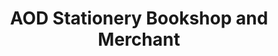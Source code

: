 ---
title: "AOD Stationery Bookshop and Merchant"
url: /accra/aod-stationery-bookshop-and-merchant/
shop: office supplies
---
